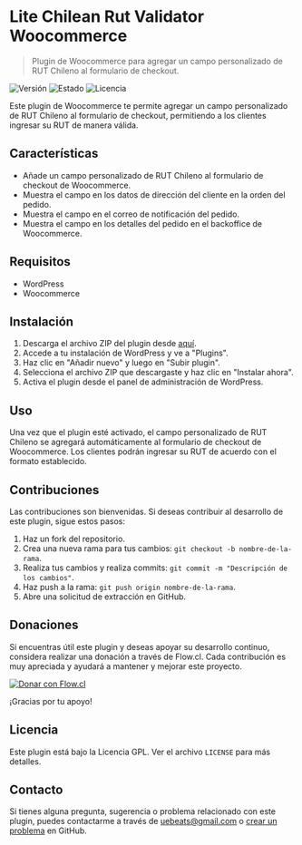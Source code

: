 # Lite Chilean Rut Validator Woocommerce

> Plugin de Woocommerce para agregar un campo personalizado de RUT Chileno al formulario de checkout.

![Versión](https://img.shields.io/badge/versión-1.1.0-brightgreen)
![Estado](https://img.shields.io/badge/estado-activo-blue)
![Licencia](https://img.shields.io/badge/licencia-GPL-lightgrey)

Este plugin de Woocommerce te permite agregar un campo personalizado de RUT Chileno al formulario de checkout, permitiendo a los clientes ingresar su RUT de manera válida.

## Características

- Añade un campo personalizado de RUT Chileno al formulario de checkout de Woocommerce.
- Muestra el campo en los datos de dirección del cliente en la orden del pedido.
- Muestra el campo en el correo de notificación del pedido.
- Muestra el campo en los detalles del pedido en el backoffice de Woocommerce.

## Requisitos

- WordPress
- Woocommerce

## Instalación

1. Descarga el archivo ZIP del plugin desde [aquí](https://github.com/uebeats/lite-chilean-rut-validator-woocommerce/releases/tag/1.0.0).
2. Accede a tu instalación de WordPress y ve a "Plugins".
3. Haz clic en "Añadir nuevo" y luego en "Subir plugin".
4. Selecciona el archivo ZIP que descargaste y haz clic en "Instalar ahora".
5. Activa el plugin desde el panel de administración de WordPress.

## Uso

Una vez que el plugin esté activado, el campo personalizado de RUT Chileno se agregará automáticamente al formulario de checkout de Woocommerce. Los clientes podrán ingresar su RUT de acuerdo con el formato establecido.

## Contribuciones

Las contribuciones son bienvenidas. Si deseas contribuir al desarrollo de este plugin, sigue estos pasos:

1. Haz un fork del repositorio.
2. Crea una nueva rama para tus cambios: `git checkout -b nombre-de-la-rama`.
3. Realiza tus cambios y realiza commits: `git commit -m "Descripción de los cambios"`.
4. Haz push a la rama: `git push origin nombre-de-la-rama`.
5. Abre una solicitud de extracción en GitHub.

## Donaciones

Si encuentras útil este plugin y deseas apoyar su desarrollo continuo, considera realizar una donación a través de Flow.cl. Cada contribución es muy apreciada y ayudará a mantener y mejorar este proyecto.

[![Donar con Flow.cl](https://www.flow.cl/app/img/recaudado-flow.png)](https://www.flow.cl/app/web/pagarBtnPago.php?token=8sbbq3s)

¡Gracias por tu apoyo!

## Licencia

Este plugin está bajo la Licencia GPL. Ver el archivo `LICENSE` para más detalles.

## Contacto

Si tienes alguna pregunta, sugerencia o problema relacionado con este plugin, puedes contactarme a través de [uebeats@gmail.com](mailto:uebeats@gmail.com) o [crear un problema](https://github.com/uebeats/lite-chilean-rut-validator-woocommerce/issues) en GitHub.

